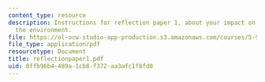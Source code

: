 ```yaml
---
content_type: resource
description: Instructions for reflection paper 1, about your impact on energy and
  the environment.
file: https://ol-ocw-studio-app-production.s3.amazonaws.com/courses/5-92-energy-environment-and-society-spring-2007/0ffb96b4489a1cb8f372aa3afc1f8fd0_reflectionpaper1.pdf
file_type: application/pdf
resourcetype: Document
title: reflectionpaper1.pdf
uid: 0ffb96b4-489a-1cb8-f372-aa3afc1f8fd0
---
```

